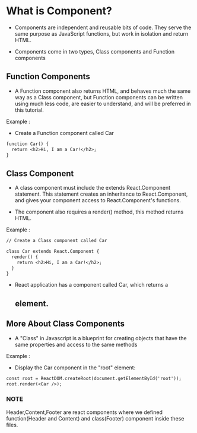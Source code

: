 # What is Component?

- Components are independent and reusable bits of code. They serve the same purpose as JavaScript functions, but work in isolation and return HTML.

- Components come in two types, Class components and Function components

## Function Components

- A Function component also returns HTML, and behaves much the same way as a Class component, but Function components can be written using much less code, are easier to understand, and will be preferred in this tutorial.

Example :

- Create a Function component called Car

```diff
function Car() {
  return <h2>Hi, I am a Car!</h2>;
}
```

## Class Component

- A class component must include the extends React.Component statement. This statement creates an inheritance to React.Component, and gives your component access to React.Component's functions.

- The component also requires a render() method, this method returns HTML.

Example :

```diff
// Create a Class component called Car

class Car extends React.Component {
  render() {
    return <h2>Hi, I am a Car!</h2>;
  }
}
```

- React application has a component called Car, which returns a <h2> element.

## More About Class Components

- A "Class" in Javascript is a blueprint for creating objects that have the same properties and access to the same methods

Example :

- Display the Car component in the "root" element:

```diff
const root = ReactDOM.createRoot(document.getElementById('root'));
root.render(<Car />);
```

### NOTE

Header,Content,Footer are react components where we defined function(Header and Content) and class(Footer) component inside these files.
